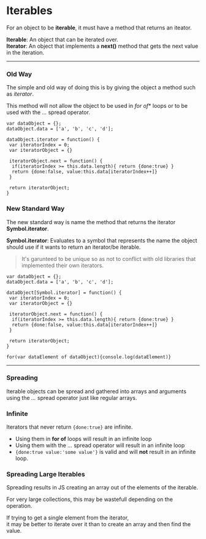 

 


# Iterables
For an object to be **iterable**, it must have a method that returns an iteator.  

**Iterable**: An object that can be iterated over.  
**Iterator**: An object that implements a **next()** method that gets the next value in the iteration. 

---

### Old Way
The simple and old way of doing this is by giving the object a method such as *iterator*.  

This method will not allow the object to be used in *for of** loops or to be used with the *...* spread operator.
```
var dataObject = {};
dataObject.data = ['a', 'b', 'c', 'd'];

dataObject.iterator = function() {
 var iteratorIndex = 0;
 var iteratorObject = {}
 
 iteratorObject.next = function() {
  if(iteratorIndex >= this.data.length){ return {done:true} }
  return {done:false, value:this.data[iteratorIndex++]}
 }
 
 return iteratorObject;
}
```

### New Standard Way
The new standard way is name the method that returns the iterator **Symbol.iterator**.  

**Symbol.iterator**: Evaluates to a symbol that represents the name the object should use if it wants to return an iterator/be iterable.
> It's garunteed to be unique so as not to conflict with old libraries that implemented their own iterators.  

```
var dataObject = {};
dataObject.data = ['a', 'b', 'c', 'd'];

dataObject[Symbol.iterator] = function() {
 var iteratorIndex = 0;
 var iteratorObject = {}
 
 iteratorObject.next = function() {
  if(iteratorIndex >= this.data.length){ return {done:true} }
  return {done:false, value:this.data[iteratorIndex++]}
 }
 
 return iteratorObject;
}

for(var dataElement of dataObject){console.log(dataElement)}
```

---

### Spreading
Iterable objects can be spread and gathered into arrays and arguments using the *...* spread operator just like regular arrays.  


### Infinite
Iterators that never return ``` {done:true} ``` are infinite.
- Using them in **for of** loops will result in an infinite loop
- Using them with the *...* spread operator will result in an infinite loop
- ``` {done:true value:'some value'} ``` is valid and will **not** result in an infinite loop.

### Spreading Large Iterables
Spreading results in JS creating an array out of the elements of the iterable.  

For very large collections, this may be wastefull depending on the operation.  

If trying to get a single element from the iterator,  
it may be better to iterate over it than to create an array and then find the value.





